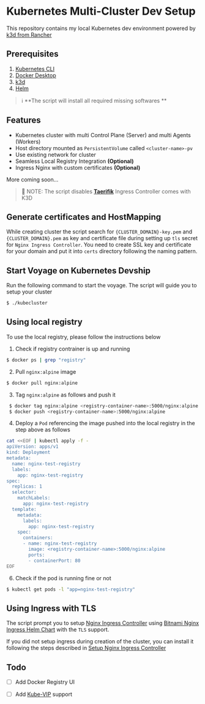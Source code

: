 # Kubernetes Multi-Cluster Dev Setup

This repository contains my local Kubernetes dev environment powered by [k3d from Rancher][k3d-site]

## Prerequisites

1. [Kubernetes CLI][k8s-cli]
2. [Docker Desktop][docker-desktop]
3. [k3d][k3d-site]
4. [Helm][helm-site]

> ℹ️ **The script will install all required missing softwares **

## Features
 - Kubernetes cluster with multi Control Plane (Server) and multi Agents (Workers)
 - Host directory mounted as `PersistentVolume` called `<cluster-name>-pv`
 - Use existing network for cluster
 - Seamless Local Registry Integration **(Optional)**
 - Ingress Nginx with custom certificates **(Optional)**

 More coming soon...

> 📝 NOTE: The script disables **[Taerifik][traefik]** Ingress Controller comes with K3D

## Generate certificates and HostMapping
While creating cluster the script search for `{CLUSTER_DOMAIN}-key.pem` and `{CLUSTER_DOMAIN}.pem` as key and certificate file during setting up `tls` secret for `Nginx Ingress Controller`. You need to create SSL key and certificate for your domain and put it into `certs` directory following the naming pattern.

## Start Voyage on Kubernetes Devship
Run the following command to start the voyage. The script will guide you to setup your cluster

```bash
$ ./kubecluster
```

## Using local registry
To use the local registry, please follow the instructions below

1. Check if registry contrainer is up and running
```bash
$ docker ps | grep "registry"
```
2. Pull `nginx:alpine` image
```bash
$ docker pull nginx:alpine
```
3. Tag `nginx:alpine` as follows and push it
```bash
 $ docker tag nginx:alpine <registry-container-name>:5000/nginx:alpine
 $ docker push <registry-container-name>:5000/nginx:alpine
```
4. Deploy a `Pod` referencing the image pushed into the local registry in the step above as follows
```bash
cat <<EOF | kubectl apply -f -
apiVersion: apps/v1
kind: Deployment
metadata:
  name: nginx-test-registry
  labels:
    app: nginx-test-registry
spec:
  replicas: 1
  selector:
    matchLabels:
      app: nginx-test-registry
  template:
    metadata:
      labels:
        app: nginx-test-registry
    spec:
      containers:
      - name: nginx-test-registry
        image: <registry-container-name>:5000/nginx:alpine
        ports:
        - containerPort: 80
EOF
```
6. Check if the pod is running fine or not
```sh
$ kubectl get pods -l "app=nginx-test-registry"
```

## Using Ingress with TLS

The script prompt you to setup [Nginx Ingress Controller][nginx-ingress] using [Bitnami Nginx Ingress Helm Chart][bitnami-nginx-ingress-chart] with the `TLS` support. 

If you did not setup ingress during creation of the cluster, you can install it following the steps described in [Setup Nginx Ingress Controller](/examples/ingress/README.md)

## Todo
- [ ] Add Docker Registry UI
- [ ] Add [Kube-VIP](https://kube-vip.io/) support


[nginx-ingress]: https://github.com/kubernetes/ingress-nginx
[bitnami-nginx-ingress-chart]: https://github.com/bitnami/charts/tree/main/bitnami/nginx-ingress-controller/#installing-the-chart
[traefik]: https://traefik.io/
[k3d-site]: https://k3d.io
[helm-site]: https://helm.sh/docs/intro/install/
[k8s-cli]: https://kubernetes.io/docs/tasks/tools/
[docker-desktop]: https://www.docker.com/products/docker-desktop/
